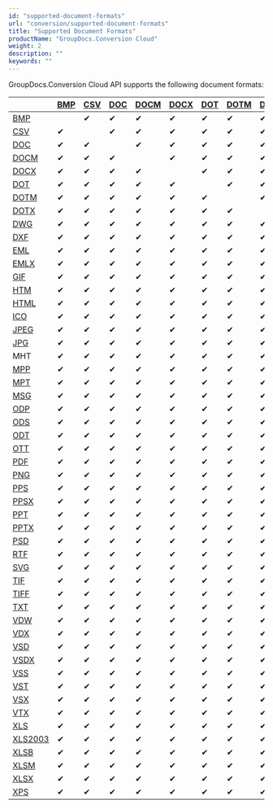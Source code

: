 ```yaml
---
id: "supported-document-formats"
url: "conversion/supported-document-formats"
title: "Supported Document Formats"
productName: "GroupDocs.Conversion Cloud"
weight: 2
description: ""
keywords: ""
---
```

GroupDocs.Conversion Cloud API supports the following document formats:

||[BMP](https://wiki.fileformat.com/image/bmp/)|[CSV](https://wiki.fileformat.com/spreadsheet/csv/)|[DOC](https://wiki.fileformat.com/word-processing/doc/)|[DOCM](https://wiki.fileformat.com/word-processing/docm/)|[DOCX](https://wiki.fileformat.com/word-processing/docx/)|[DOT](https://wiki.fileformat.com/word-processing/dot/)|[DOTM](https://wiki.fileformat.com/word-processing/dotm/)|[DOTX](https://wiki.fileformat.com/word-processing/dotx/)|[GIF](https://wiki.fileformat.com/image/gif/)|[HTM](https://wiki.fileformat.com/web/htm/)|[HTML](https://wiki.fileformat.com/web/html/)|[ICO](https://wiki.fileformat.com/image/ico/)|[JPEG](https://wiki.fileformat.com/image/jpeg/)|[JPEG](https://wiki.fileformat.com/image/jpeg/)|[ODP](https://wiki.fileformat.com/presentation/odp/)|[ODS](https://wiki.fileformat.com/spreadsheet/ods/)|[ODT](https://wiki.fileformat.com/word-processing/odt/)|[OTT](https://wiki.fileformat.com/word-processing/ott/)|[PDF](https://wiki.fileformat.com/view/pdf/)|[PNG](https://wiki.fileformat.com/image/png/)|[PPS](https://wiki.fileformat.com/presentation/pps/)|[PPSX](https://wiki.fileformat.com/presentation/ppsx/)|[PPT](https://wiki.fileformat.com/presentation/ppt/)|[PPTX](https://wiki.fileformat.com/presentation/pptx/)|[PSD](https://wiki.fileformat.com/image/psd/)|[RTF](https://wiki.fileformat.com/word-processing/rtf/)|[TIF](https://wiki.fileformat.com/image/tiff/)|[TIFF](https://wiki.fileformat.com/image/tiff/)|[TXT](https://wiki.fileformat.com/word-processing/txt/)|[XLS](https://wiki.fileformat.com/spreadsheet/xls/)|[XLS2003](https://wiki.fileformat.com/spreadsheet/xls/)|[XLSB](https://wiki.fileformat.com/spreadsheet/xlsb/)|[XLSM](https://wiki.fileformat.com/spreadsheet/xlsm/)|[XLSX](https://wiki.fileformat.com/spreadsheet/xlsx/)|[XPS](https://wiki.fileformat.com/page-description-language/xps/)  
|---|---|---|---|---|---|---|---|---|---|---|---|---|---|---|---|---|---|---|---|---|---|---|---|---|---|---|---|---|---|---|---|---|---|---|---  
|[BMP](https://wiki.fileformat.com/image/bmp/)| |&#10004;|&#10004;|&#10004;|&#10004;|&#10004;|&#10004;|&#10004;|&#10004;|&#10004;|&#10004;|&#10004;|&#10004;|&#10004;|&#10004;|&#10004;|&#10004;|&#10004;|&#10004;|&#10004;|&#10004;|&#10004;|&#10004;|&#10004;|&#10004;|&#10004;|&#10004;|&#10004;|&#10004;|&#10004;|&#10004;|&#10004;|&#10004;|&#10004;|&#10004; 
|[CSV](https://wiki.fileformat.com/spreadsheet/csv/)|&#10004;| |&#10004;|&#10004;|&#10004;|&#10004;|&#10004;|&#10004;|&#10004;|&#10004;|&#10004;|&#10004;|&#10004;|&#10004;|&#10004;|&#10004;|&#10004;|&#10004;|&#10004;|&#10004;|&#10004;|&#10004;|&#10004;|&#10004;|&#10004;|&#10004;|&#10004;|&#10004;|&#10004;|&#10004;|&#10004;|&#10004;|&#10004;|&#10004;|&#10004;
|[DOC](https://wiki.fileformat.com/word-processing/doc/)|&#10004;|&#10004;| |&#10004;|&#10004;|&#10004;|&#10004;|&#10004;|&#10004;|&#10004;|&#10004;|&#10004;|&#10004;|&#10004;|&#10004;|&#10004;|&#10004;|&#10004;|&#10004;|&#10004;|&#10004;|&#10004;|&#10004;|&#10004;|&#10004;|&#10004;|&#10004;|&#10004;|&#10004;|&#10004;|&#10004;|&#10004;|&#10004;|&#10004;|&#10004;
|[DOCM](https://wiki.fileformat.com/word-processing/docm/)|&#10004;|&#10004;|&#10004;| |&#10004;|&#10004;|&#10004;|&#10004;|&#10004;|&#10004;|&#10004;|&#10004;|&#10004;|&#10004;|&#10004;|&#10004;|&#10004;|&#10004;|&#10004;|&#10004;|&#10004;|&#10004;|&#10004;|&#10004;|&#10004;|&#10004;|&#10004;|&#10004;|&#10004;|&#10004;|&#10004;|&#10004;|&#10004;|&#10004;|&#10004;
|[DOCX](https://wiki.fileformat.com/word-processing/docx/)|&#10004;|&#10004;|&#10004;|&#10004;| |&#10004;|&#10004;|&#10004;|&#10004;|&#10004;|&#10004;|&#10004;|&#10004;|&#10004;|&#10004;|&#10004;|&#10004;|&#10004;|&#10004;|&#10004;|&#10004;|&#10004;|&#10004;|&#10004;|&#10004;|&#10004;|&#10004;|&#10004;|&#10004;|&#10004;|&#10004;|&#10004;|&#10004;|&#10004;|&#10004;
|[DOT](https://wiki.fileformat.com/word-processing/dot/)|&#10004;|&#10004;|&#10004;|&#10004;|&#10004;| |&#10004;|&#10004;|&#10004;|&#10004;|&#10004;|&#10004;|&#10004;|&#10004;|&#10004;|&#10004;|&#10004;|&#10004;|&#10004;|&#10004;|&#10004;|&#10004;|&#10004;|&#10004;|&#10004;|&#10004;|&#10004;|&#10004;|&#10004;|&#10004;|&#10004;|&#10004;|&#10004;|&#10004;|&#10004;
|[DOTM](https://wiki.fileformat.com/word-processing/dotm/)|&#10004;|&#10004;|&#10004;|&#10004;|&#10004;|&#10004;| |&#10004;|&#10004;|&#10004;|&#10004;|&#10004;|&#10004;|&#10004;|&#10004;|&#10004;|&#10004;|&#10004;|&#10004;|&#10004;|&#10004;|&#10004;|&#10004;|&#10004;|&#10004;|&#10004;|&#10004;|&#10004;|&#10004;|&#10004;|&#10004;|&#10004;|&#10004;|&#10004;|&#10004;
|[DOTX](https://wiki.fileformat.com/word-processing/dotx/)|&#10004;|&#10004;|&#10004;|&#10004;|&#10004;|&#10004;|&#10004;| |&#10004;|&#10004;|&#10004;|&#10004;|&#10004;|&#10004;|&#10004;|&#10004;|&#10004;|&#10004;|&#10004;|&#10004;|&#10004;|&#10004;|&#10004;|&#10004;|&#10004;|&#10004;|&#10004;|&#10004;|&#10004;|&#10004;|&#10004;|&#10004;|&#10004;|&#10004;|&#10004;
|[DWG](https://wiki.fileformat.com/cad/dwg/)|&#10004;|&#10004;|&#10004;|&#10004;|&#10004;|&#10004;|&#10004;|&#10004;|&#10004;|&#10004;|&#10004;|&#10004;|&#10004;|&#10004;|&#10004;|&#10004;|&#10004;|&#10004;|&#10004;|&#10004;|&#10004;|&#10004;|&#10004;|&#10004;|&#10004;|&#10004;|&#10004;|&#10004;|&#10004;|&#10004;|&#10004;|&#10004;|&#10004;|&#10004;|&#10004;
|[DXF](https://wiki.fileformat.com/cad/dxf/)|&#10004;|&#10004;|&#10004;|&#10004;|&#10004;|&#10004;|&#10004;|&#10004;|&#10004;|&#10004;|&#10004;|&#10004;|&#10004;|&#10004;|&#10004;|&#10004;|&#10004;|&#10004;|&#10004;|&#10004;|&#10004;|&#10004;|&#10004;|&#10004;|&#10004;|&#10004;|&#10004;|&#10004;|&#10004;|&#10004;|&#10004;|&#10004;|&#10004;|&#10004;|&#10004;
|[EML](https://wiki.fileformat.com/email/eml/)|&#10004;|&#10004;|&#10004;|&#10004;|&#10004;|&#10004;|&#10004;|&#10004;|&#10004;|&#10004;|&#10004;|&#10004;|&#10004;|&#10004;|&#10004;|&#10004;|&#10004;|&#10004;|&#10004;|&#10004;|&#10004;|&#10004;|&#10004;|&#10004;|&#10004;|&#10004;|&#10004;|&#10004;|&#10004;|&#10004;|&#10004;|&#10004;|&#10004;|&#10004;|&#10004;
|[EMLX](https://wiki.fileformat.com/email/emlx/)|&#10004;|&#10004;|&#10004;|&#10004;|&#10004;|&#10004;|&#10004;|&#10004;|&#10004;|&#10004;|&#10004;|&#10004;|&#10004;|&#10004;|&#10004;|&#10004;|&#10004;|&#10004;|&#10004;|&#10004;|&#10004;|&#10004;|&#10004;|&#10004;|&#10004;|&#10004;|&#10004;|&#10004;|&#10004;|&#10004;|&#10004;|&#10004;|&#10004;|&#10004;|&#10004;
|[GIF](https://wiki.fileformat.com/image/gif/)|&#10004;|&#10004;|&#10004;|&#10004;|&#10004;|&#10004;|&#10004;|&#10004;| |&#10004;|&#10004;|&#10004;|&#10004;|&#10004;|&#10004;|&#10004;|&#10004;|&#10004;|&#10004;|&#10004;|&#10004;|&#10004;|&#10004;|&#10004;|&#10004;|&#10004;|&#10004;|&#10004;|&#10004;|&#10004;|&#10004;|&#10004;|&#10004;|&#10004;|&#10004;
|[HTM](https://wiki.fileformat.com/web/htm/)|&#10004;|&#10004;|&#10004;|&#10004;|&#10004;|&#10004;|&#10004;|&#10004;|&#10004;| |&#10004;|&#10004;|&#10004;|&#10004;|&#10004;|&#10004;|&#10004;|&#10004;|&#10004;|&#10004;|&#10004;|&#10004;|&#10004;|&#10004;|&#10004;|&#10004;|&#10004;|&#10004;|&#10004;|&#10004;|&#10004;|&#10004;|&#10004;|&#10004;|&#10004;
|[HTML](https://wiki.fileformat.com/web/html/)|&#10004;|&#10004;|&#10004;|&#10004;|&#10004;|&#10004;|&#10004;|&#10004;|&#10004;|&#10004;| |&#10004;|&#10004;|&#10004;|&#10004;|&#10004;|&#10004;|&#10004;|&#10004;|&#10004;|&#10004;|&#10004;|&#10004;|&#10004;|&#10004;|&#10004;|&#10004;|&#10004;|&#10004;|&#10004;|&#10004;|&#10004;|&#10004;|&#10004;|&#10004;
|[ICO](https://wiki.fileformat.com/image/ico/)|&#10004;|&#10004;|&#10004;|&#10004;|&#10004;|&#10004;|&#10004;|&#10004;|&#10004;|&#10004;|&#10004;| |&#10004;|&#10004;|&#10004;|&#10004;|&#10004;|&#10004;|&#10004;|&#10004;|&#10004;|&#10004;|&#10004;|&#10004;|&#10004;|&#10004;|&#10004;|&#10004;|&#10004;|&#10004;|&#10004;|&#10004;|&#10004;|&#10004;|&#10004;
|[JPEG](https://wiki.fileformat.com/image/jpeg/)|&#10004;|&#10004;|&#10004;|&#10004;|&#10004;|&#10004;|&#10004;|&#10004;|&#10004;|&#10004;|&#10004;|&#10004;| |&#10004;|&#10004;|&#10004;|&#10004;|&#10004;|&#10004;|&#10004;|&#10004;|&#10004;|&#10004;|&#10004;|&#10004;|&#10004;|&#10004;|&#10004;|&#10004;|&#10004;|&#10004;|&#10004;|&#10004;|&#10004;|&#10004;
|[JPG](https://wiki.fileformat.com/image/jpeg/)|&#10004;|&#10004;|&#10004;|&#10004;|&#10004;|&#10004;|&#10004;|&#10004;|&#10004;|&#10004;|&#10004;|&#10004;|&#10004;| |&#10004;|&#10004;|&#10004;|&#10004;|&#10004;|&#10004;|&#10004;|&#10004;|&#10004;|&#10004;|&#10004;|&#10004;|&#10004;|&#10004;|&#10004;|&#10004;|&#10004;|&#10004;|&#10004;|&#10004;|&#10004;
|MHT|&#10004;|&#10004;|&#10004;|&#10004;|&#10004;|&#10004;|&#10004;|&#10004;|&#10004;|&#10004;|&#10004;|&#10004;|&#10004;|&#10004;|&#10004;|&#10004;|&#10004;|&#10004;|&#10004;|&#10004;|&#10004;|&#10004;|&#10004;|&#10004;|&#10004;|&#10004;|&#10004;|&#10004;|&#10004;|&#10004;|&#10004;|&#10004;|&#10004;|&#10004;|&#10004;
|[MPP](https://wiki.fileformat.com/project-management/mpp/)|&#10004;|&#10004;|&#10004;|&#10004;|&#10004;|&#10004;|&#10004;|&#10004;|&#10004;|&#10004;|&#10004;|&#10004;|&#10004;|&#10004;|&#10004;|&#10004;|&#10004;|&#10004;|&#10004;|&#10004;|&#10004;|&#10004;|&#10004;|&#10004;|&#10004;|&#10004;|&#10004;|&#10004;|&#10004;|&#10004;|&#10004;|&#10004;|&#10004;|&#10004;|&#10004;
|[MPT](https://wiki.fileformat.com/project-management/mpt/)|&#10004;|&#10004;|&#10004;|&#10004;|&#10004;|&#10004;|&#10004;|&#10004;|&#10004;|&#10004;|&#10004;|&#10004;|&#10004;|&#10004;|&#10004;|&#10004;|&#10004;|&#10004;|&#10004;|&#10004;|&#10004;|&#10004;|&#10004;|&#10004;|&#10004;|&#10004;|&#10004;|&#10004;|&#10004;|&#10004;|&#10004;|&#10004;|&#10004;|&#10004;|&#10004;
|[MSG](https://wiki.fileformat.com/email/msg/)|&#10004;|&#10004;|&#10004;|&#10004;|&#10004;|&#10004;|&#10004;|&#10004;|&#10004;|&#10004;|&#10004;|&#10004;|&#10004;|&#10004;|&#10004;|&#10004;|&#10004;|&#10004;|&#10004;|&#10004;|&#10004;|&#10004;|&#10004;|&#10004;|&#10004;|&#10004;|&#10004;|&#10004;|&#10004;|&#10004;|&#10004;|&#10004;|&#10004;|&#10004;|&#10004;
|[ODP](https://wiki.fileformat.com/presentation/odp/)|&#10004;|&#10004;|&#10004;|&#10004;|&#10004;|&#10004;|&#10004;|&#10004;|&#10004;|&#10004;|&#10004;|&#10004;|&#10004;|&#10004;| |&#10004;|&#10004;|&#10004;|&#10004;|&#10004;|&#10004;|&#10004;|&#10004;|&#10004;|&#10004;|&#10004;|&#10004;|&#10004;|&#10004;|&#10004;|&#10004;|&#10004;|&#10004;|&#10004;|&#10004;
|[ODS](https://wiki.fileformat.com/spreadsheet/ods/)|&#10004;|&#10004;|&#10004;|&#10004;|&#10004;|&#10004;|&#10004;|&#10004;|&#10004;|&#10004;|&#10004;|&#10004;|&#10004;|&#10004;|&#10004;| |&#10004;|&#10004;|&#10004;|&#10004;|&#10004;|&#10004;|&#10004;|&#10004;|&#10004;|&#10004;|&#10004;|&#10004;|&#10004;|&#10004;|&#10004;|&#10004;|&#10004;|&#10004;|&#10004;
|[ODT](https://wiki.fileformat.com/word-processing/odt/)|&#10004;|&#10004;|&#10004;|&#10004;|&#10004;|&#10004;|&#10004;|&#10004;|&#10004;|&#10004;|&#10004;|&#10004;|&#10004;|&#10004;|&#10004;|&#10004;| |&#10004;|&#10004;|&#10004;|&#10004;|&#10004;|&#10004;|&#10004;|&#10004;|&#10004;|&#10004;|&#10004;|&#10004;|&#10004;|&#10004;|&#10004;|&#10004;|&#10004;|&#10004;
|[OTT](https://wiki.fileformat.com/word-processing/ott/)|&#10004;|&#10004;|&#10004;|&#10004;|&#10004;|&#10004;|&#10004;|&#10004;|&#10004;|&#10004;|&#10004;|&#10004;|&#10004;|&#10004;|&#10004;|&#10004;|&#10004;| |&#10004;|&#10004;|&#10004;|&#10004;|&#10004;|&#10004;|&#10004;|&#10004;|&#10004;|&#10004;|&#10004;|&#10004;|&#10004;|&#10004;|&#10004;|&#10004;|&#10004;
|[PDF](https://wiki.fileformat.com/view/pdf/)|&#10004;|&#10004;|&#10004;|&#10004;|&#10004;|&#10004;|&#10004;|&#10004;|&#10004;|&#10004;|&#10004;|&#10004;|&#10004;|&#10004;|&#10004;|&#10004;|&#10004;|&#10004;| |&#10004;|&#10004;|&#10004;|&#10004;|&#10004;|&#10004;|&#10004;|&#10004;|&#10004;|&#10004;|&#10004;|&#10004;|&#10004;|&#10004;|&#10004;|&#10004;
|[PNG](https://wiki.fileformat.com/image/png/)|&#10004;|&#10004;|&#10004;|&#10004;|&#10004;|&#10004;|&#10004;|&#10004;|&#10004;|&#10004;|&#10004;|&#10004;|&#10004;|&#10004;|&#10004;|&#10004;|&#10004;|&#10004;|&#10004;| |&#10004;|&#10004;|&#10004;|&#10004;|&#10004;|&#10004;|&#10004;|&#10004;|&#10004;|&#10004;|&#10004;|&#10004;|&#10004;|&#10004;|&#10004;
|[PPS](https://wiki.fileformat.com/presentation/pps/)|&#10004;|&#10004;|&#10004;|&#10004;|&#10004;|&#10004;|&#10004;|&#10004;|&#10004;|&#10004;|&#10004;|&#10004;|&#10004;|&#10004;|&#10004;|&#10004;|&#10004;|&#10004;|&#10004;|&#10004;| |&#10004;|&#10004;|&#10004;|&#10004;|&#10004;|&#10004;|&#10004;|&#10004;|&#10004;|&#10004;|&#10004;|&#10004;|&#10004;|&#10004;
|[PPSX](https://wiki.fileformat.com/presentation/ppsx/)|&#10004;|&#10004;|&#10004;|&#10004;|&#10004;|&#10004;|&#10004;|&#10004;|&#10004;|&#10004;|&#10004;|&#10004;|&#10004;|&#10004;|&#10004;|&#10004;|&#10004;|&#10004;|&#10004;|&#10004;|&#10004;| |&#10004;|&#10004;|&#10004;|&#10004;|&#10004;|&#10004;|&#10004;|&#10004;|&#10004;|&#10004;|&#10004;|&#10004;|&#10004;
|[PPT](https://wiki.fileformat.com/presentation/ppt/)|&#10004;|&#10004;|&#10004;|&#10004;|&#10004;|&#10004;|&#10004;|&#10004;|&#10004;|&#10004;|&#10004;|&#10004;|&#10004;|&#10004;|&#10004;|&#10004;|&#10004;|&#10004;|&#10004;|&#10004;|&#10004;|&#10004;| |&#10004;|&#10004;|&#10004;|&#10004;|&#10004;|&#10004;|&#10004;|&#10004;|&#10004;|&#10004;|&#10004;|&#10004;
|[PPTX](https://wiki.fileformat.com/presentation/pptx/)|&#10004;|&#10004;|&#10004;|&#10004;|&#10004;|&#10004;|&#10004;|&#10004;|&#10004;|&#10004;|&#10004;|&#10004;|&#10004;|&#10004;|&#10004;|&#10004;|&#10004;|&#10004;|&#10004;|&#10004;|&#10004;|&#10004;|&#10004;| |&#10004;|&#10004;|&#10004;|&#10004;|&#10004;|&#10004;|&#10004;|&#10004;|&#10004;|&#10004;|&#10004;
|[PSD](https://wiki.fileformat.com/image/psd/)|&#10004;|&#10004;|&#10004;|&#10004;|&#10004;|&#10004;|&#10004;|&#10004;|&#10004;|&#10004;|&#10004;|&#10004;|&#10004;|&#10004;|&#10004;|&#10004;|&#10004;|&#10004;|&#10004;|&#10004;|&#10004;|&#10004;|&#10004;|&#10004;| |&#10004;|&#10004;|&#10004;|&#10004;|&#10004;|&#10004;|&#10004;|&#10004;|&#10004;|&#10004;
|[RTF](https://wiki.fileformat.com/word-processing/rtf/)|&#10004;|&#10004;|&#10004;|&#10004;|&#10004;|&#10004;|&#10004;|&#10004;|&#10004;|&#10004;|&#10004;|&#10004;|&#10004;|&#10004;|&#10004;|&#10004;|&#10004;|&#10004;|&#10004;|&#10004;|&#10004;|&#10004;|&#10004;|&#10004;|&#10004;| |&#10004;|&#10004;|&#10004;|&#10004;|&#10004;|&#10004;|&#10004;|&#10004;|&#10004;
|[SVG](https://wiki.fileformat.com/page-description-language/svg/)|&#10004;|&#10004;|&#10004;|&#10004;|&#10004;|&#10004;|&#10004;|&#10004;|&#10004;|&#10004;|&#10004;|&#10004;|&#10004;|&#10004;|&#10004;|&#10004;|&#10004;|&#10004;|&#10004;|&#10004;|&#10004;|&#10004;|&#10004;|&#10004;|&#10004;|&#10004;|&#10004;|&#10004;|&#10004;|&#10004;|&#10004;|&#10004;|&#10004;|&#10004;|&#10004;
|[TIF](https://wiki.fileformat.com/image/tiff/)|&#10004;|&#10004;|&#10004;|&#10004;|&#10004;|&#10004;|&#10004;|&#10004;|&#10004;|&#10004;|&#10004;|&#10004;|&#10004;|&#10004;|&#10004;|&#10004;|&#10004;|&#10004;|&#10004;|&#10004;|&#10004;|&#10004;|&#10004;|&#10004;|&#10004;|&#10004;| |&#10004;|&#10004;|&#10004;|&#10004;|&#10004;|&#10004;|&#10004;|&#10004;
|[TIFF](https://wiki.fileformat.com/image/tiff/)|&#10004;|&#10004;|&#10004;|&#10004;|&#10004;|&#10004;|&#10004;|&#10004;|&#10004;|&#10004;|&#10004;|&#10004;|&#10004;|&#10004;|&#10004;|&#10004;|&#10004;|&#10004;|&#10004;|&#10004;|&#10004;|&#10004;|&#10004;|&#10004;|&#10004;|&#10004;|&#10004;| |&#10004;|&#10004;|&#10004;|&#10004;|&#10004;|&#10004;|&#10004;
|[TXT](https://wiki.fileformat.com/word-processing/txt/)|&#10004;|&#10004;|&#10004;|&#10004;|&#10004;|&#10004;|&#10004;|&#10004;|&#10004;|&#10004;|&#10004;|&#10004;|&#10004;|&#10004;|&#10004;|&#10004;|&#10004;|&#10004;|&#10004;|&#10004;|&#10004;|&#10004;|&#10004;|&#10004;|&#10004;|&#10004;|&#10004;|&#10004;| |&#10004;|&#10004;|&#10004;|&#10004;|&#10004;|&#10004;
|[VDW](https://wiki.fileformat.com/web/vdw/)|&#10004;|&#10004;|&#10004;|&#10004;|&#10004;|&#10004;|&#10004;|&#10004;|&#10004;|&#10004;|&#10004;|&#10004;|&#10004;|&#10004;|&#10004;|&#10004;|&#10004;|&#10004;|&#10004;|&#10004;|&#10004;|&#10004;|&#10004;|&#10004;|&#10004;|&#10004;|&#10004;|&#10004;|&#10004;|&#10004;|&#10004;|&#10004;|&#10004;|&#10004;|&#10004;
|[VDX](https://wiki.fileformat.com/image/vdx/)|&#10004;|&#10004;|&#10004;|&#10004;|&#10004;|&#10004;|&#10004;|&#10004;|&#10004;|&#10004;|&#10004;|&#10004;|&#10004;|&#10004;|&#10004;|&#10004;|&#10004;|&#10004;|&#10004;|&#10004;|&#10004;|&#10004;|&#10004;|&#10004;|&#10004;|&#10004;|&#10004;|&#10004;|&#10004;|&#10004;|&#10004;|&#10004;|&#10004;|&#10004;|&#10004;
|[VSD](https://wiki.fileformat.com/image/vsd/)|&#10004;|&#10004;|&#10004;|&#10004;|&#10004;|&#10004;|&#10004;|&#10004;|&#10004;|&#10004;|&#10004;|&#10004;|&#10004;|&#10004;|&#10004;|&#10004;|&#10004;|&#10004;|&#10004;|&#10004;|&#10004;|&#10004;|&#10004;|&#10004;|&#10004;|&#10004;|&#10004;|&#10004;|&#10004;|&#10004;|&#10004;|&#10004;|&#10004;|&#10004;|&#10004;
|[VSDX](https://wiki.fileformat.com/image/vsdx/)|&#10004;|&#10004;|&#10004;|&#10004;|&#10004;|&#10004;|&#10004;|&#10004;|&#10004;|&#10004;|&#10004;|&#10004;|&#10004;|&#10004;|&#10004;|&#10004;|&#10004;|&#10004;|&#10004;|&#10004;|&#10004;|&#10004;|&#10004;|&#10004;|&#10004;|&#10004;|&#10004;|&#10004;|&#10004;|&#10004;|&#10004;|&#10004;|&#10004;|&#10004;|&#10004;
|[VSS](https://wiki.fileformat.com/image/vss/)|&#10004;|&#10004;|&#10004;|&#10004;|&#10004;|&#10004;|&#10004;|&#10004;|&#10004;|&#10004;|&#10004;|&#10004;|&#10004;|&#10004;|&#10004;|&#10004;|&#10004;|&#10004;|&#10004;|&#10004;|&#10004;|&#10004;|&#10004;|&#10004;|&#10004;|&#10004;|&#10004;|&#10004;|&#10004;|&#10004;|&#10004;|&#10004;|&#10004;|&#10004;|&#10004;
|[VST](https://wiki.fileformat.com/image/vst/)|&#10004;|&#10004;|&#10004;|&#10004;|&#10004;|&#10004;|&#10004;|&#10004;|&#10004;|&#10004;|&#10004;|&#10004;|&#10004;|&#10004;|&#10004;|&#10004;|&#10004;|&#10004;|&#10004;|&#10004;|&#10004;|&#10004;|&#10004;|&#10004;|&#10004;|&#10004;|&#10004;|&#10004;|&#10004;|&#10004;|&#10004;|&#10004;|&#10004;|&#10004;|&#10004;
|[VSX](https://wiki.fileformat.com/image/vsx/)|&#10004;|&#10004;|&#10004;|&#10004;|&#10004;|&#10004;|&#10004;|&#10004;|&#10004;|&#10004;|&#10004;|&#10004;|&#10004;|&#10004;|&#10004;|&#10004;|&#10004;|&#10004;|&#10004;|&#10004;|&#10004;|&#10004;|&#10004;|&#10004;|&#10004;|&#10004;|&#10004;|&#10004;|&#10004;|&#10004;|&#10004;|&#10004;|&#10004;|&#10004;|&#10004;
|[VTX](https://wiki.fileformat.com/image/vtx/)|&#10004;|&#10004;|&#10004;|&#10004;|&#10004;|&#10004;|&#10004;|&#10004;|&#10004;|&#10004;|&#10004;|&#10004;|&#10004;|&#10004;|&#10004;|&#10004;|&#10004;|&#10004;|&#10004;|&#10004;|&#10004;|&#10004;|&#10004;|&#10004;|&#10004;|&#10004;|&#10004;|&#10004;|&#10004;|&#10004;|&#10004;|&#10004;|&#10004;|&#10004;|&#10004;
|[XLS](https://wiki.fileformat.com/spreadsheet/xls/)|&#10004;|&#10004;|&#10004;|&#10004;|&#10004;|&#10004;|&#10004;|&#10004;|&#10004;|&#10004;|&#10004;|&#10004;|&#10004;|&#10004;|&#10004;|&#10004;|&#10004;|&#10004;|&#10004;|&#10004;|&#10004;|&#10004;|&#10004;|&#10004;|&#10004;|&#10004;|&#10004;|&#10004;|&#10004;| |&#10004;|&#10004;|&#10004;|&#10004;|&#10004;
|[XLS2003](https://wiki.fileformat.com/spreadsheet/xls/)|&#10004;|&#10004;|&#10004;|&#10004;|&#10004;|&#10004;|&#10004;|&#10004;|&#10004;|&#10004;|&#10004;|&#10004;|&#10004;|&#10004;|&#10004;|&#10004;|&#10004;|&#10004;|&#10004;|&#10004;|&#10004;|&#10004;|&#10004;|&#10004;|&#10004;|&#10004;|&#10004;|&#10004;|&#10004;|&#10004;| |&#10004;|&#10004;|&#10004;|&#10004;
|[XLSB](https://wiki.fileformat.com/spreadsheet/xlsb/)|&#10004;|&#10004;|&#10004;|&#10004;|&#10004;|&#10004;|&#10004;|&#10004;|&#10004;|&#10004;|&#10004;|&#10004;|&#10004;|&#10004;|&#10004;|&#10004;|&#10004;|&#10004;|&#10004;|&#10004;|&#10004;|&#10004;|&#10004;|&#10004;|&#10004;|&#10004;|&#10004;|&#10004;|&#10004;|&#10004;|&#10004;| |&#10004;|&#10004;|&#10004;
|[XLSM](https://wiki.fileformat.com/spreadsheet/xlsm/)|&#10004;|&#10004;|&#10004;|&#10004;|&#10004;|&#10004;|&#10004;|&#10004;|&#10004;|&#10004;|&#10004;|&#10004;|&#10004;|&#10004;|&#10004;|&#10004;|&#10004;|&#10004;|&#10004;|&#10004;|&#10004;|&#10004;|&#10004;|&#10004;|&#10004;|&#10004;|&#10004;|&#10004;|&#10004;|&#10004;|&#10004;|&#10004;| |&#10004;|&#10004;
|[XLSX](https://wiki.fileformat.com/spreadsheet/xlsx/)|&#10004;|&#10004;|&#10004;|&#10004;|&#10004;|&#10004;|&#10004;|&#10004;|&#10004;|&#10004;|&#10004;|&#10004;|&#10004;|&#10004;|&#10004;|&#10004;|&#10004;|&#10004;|&#10004;|&#10004;|&#10004;|&#10004;|&#10004;|&#10004;|&#10004;|&#10004;|&#10004;|&#10004;|&#10004;|&#10004;|&#10004;|&#10004;|&#10004;| |&#10004;
|[XPS](https://wiki.fileformat.com/page-description-language/xps/)|&#10004;|&#10004;|&#10004;|&#10004;|&#10004;|&#10004;|&#10004;|&#10004;|&#10004;|&#10004;|&#10004;|&#10004;|&#10004;|&#10004;|&#10004;|&#10004;|&#10004;|&#10004;|&#10004;|&#10004;|&#10004;|&#10004;|&#10004;|&#10004;|&#10004;|&#10004;|&#10004;|&#10004;|&#10004;|&#10004;|&#10004;|&#10004;|&#10004;|&#10004;|  
